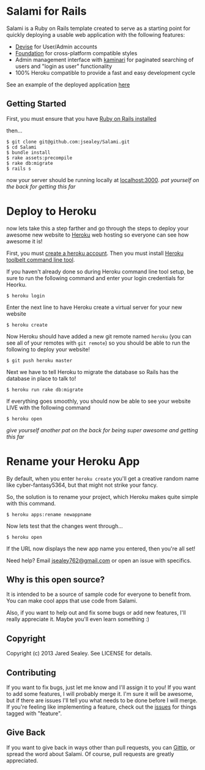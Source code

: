 # Salami for Rails

Salami is a Ruby on Rails template created to serve as a starting point for quickly deploying a usable web application with the following features:

* [Devise](https://github.com/plataformatec/devise) for User/Admin accounts
* [Foundation](http://foundation.zurb.com) for cross-platform compatible styles
* Admin management interface with [kaminari](https://github.com/amatsuda/kaminari) for paginated searching of users and "login as user" functionality
* 100% Heroku compatible to provide a fast and easy development cycle

See an example of the deployed application [here](http://salami.herokuapp.com/)

## Getting Started

First, you must ensure that you have [Ruby on Rails installed](http://rubyonrails.org/download.)

then...

    $ git clone git@github.com:jsealey/Salami.git
    $ cd Salami
    $ bundle install
    $ rake assets:precompile
    $ rake db:migrate
    $ rails s

now your server should be running locally at [localhost:3000](http://localhost:3000).
*pat yourself on the back for getting this far*

# Deploy to Heroku

now lets take this a step farther and go through the steps to deploy your awesome new website to [Heroku](http://www.heroku.com) web hosting so everyone can see how awesome it is! 

First, you must [create a heroku account](https://api.heroku.com/signup).
Then you must install [Heroku toolbelt command line tool](https://toolbelt.herokuapp.com).

If you haven't already done so during Heroku command line tool setup, be sure to run the following command and enter your login credentials for Heorku.

    $ heroku login

Enter the next line to have Heroku create a virtual server for your new website

    $ heroku create

Now Heroku should have added a new git remote named `heroku` (you can see all of your remotes with `git remote`) so you should be able to run the following to deploy your website!

    $ git push heroku master

Next we have to tell Heroku to migrate the database so Rails has the database in place to talk to!

    $ heroku run rake db:migrate

If everything goes smoothly, you should now be able to see your website LIVE with the following command

    $ heroku open

*give yourself another pat on the back for being super awesome and getting this far*

# Rename your Heroku App

By default, when you enter `heroku create` you'll get a creative random name like cyber-fantasy5364, but that might not strike your fancy.

So, the solution is to rename your project, which Heroku makes quite simple with this command.

    $ heroku apps:rename newappname

Now lets test that the changes went through...

    $ heroku open

If the URL now displays the new app name you entered, then you're all set!

Need help? Email <jsealey762@gmail.com> or open an issue with specifics.

## Why is this open source?

It is intended to be a source of sample code for everyone to benefit from. You can make cool apps that use code from Salami.

Also, if you want to help out and fix some bugs or add new features, I'll really appreciate it. Maybe you'll even learn something :)

## Copyright

Copyright (c) 2013 Jared Sealey. See LICENSE for details.

## Contributing

If you want to fix bugs, just let me know and I'll assign it to you! If you want to add some features, I will probably merge it. I'm sure it will be awesome, but if there are issues I'll tell you what needs to be done before I will merge. If you're feeling like implementing a feature, check out the [issues](https://github.com/jsealey/Salami/issues) for things tagged with "feature".


## Give Back

If you want to give back in ways other than pull requests, you can [Gittip](https://www.gittip.com/jsealey/), or spread the word about Salami. Of course, pull requests are greatly appreciated.
